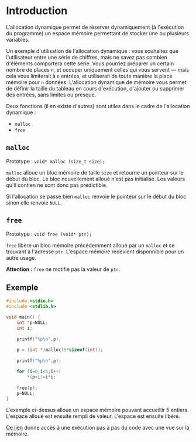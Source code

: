 # Introduction
L'allocation dynamique permet de réserver dynamiquement (à l'exécution du programme) un espace mémoire permettant de stocker une ou plusieurs variables.

Un exemple d'utilisation de l'allocation dynamique : vous souhaitez que l'utilisateur entre une série de chiffres, mais ne savez pas combien d'éléments comportera cette série. Vous pourriez préparer un certain nombre de places `n`, et occuper uniquement celles qui vous servent — mais cela vous limiterait à `n` entrées, et utiliserait de toute manière la place mémoire pour `n` données. L'allocation dynamique de mémoire vous permet de définir la taille du tableau en cours d'exécution, d'ajouter ou supprimer des entrées, sans limites ou presque. 

Deux fonctions (il en existe d'autres) sont utiles dans le cadre de l'allocation dynamique :
- `malloc`
- `free`

## `malloc`

Prototype : `void* malloc (size_t size);`

`malloc` alloue un bloc mémoire de taille `size` et retourne un pointeur sur le début du bloc.
Le bloc nouvellement alloué n'est pas initialisé. Les valeurs qu'il contien ne sont donc pas prédictible.

Si l'allocation se passe bien `malloc` renvoie le pointeur sur le début du bloc sinon elle renvoie `NULL`.

## `free`

Prototype : `void free (void* ptr);`

`free` libère un bloc mémoire précédemment alloué par un `malloc` et se trouvant à l'adresse `ptr`. L'espace mémoire redevient disponnible pour un autre usage.

**Attention :** `free` ne motifie pas la valeur de `ptr`. 

## Exemple

```C runnable
#include <stdio.h>
#include <stdlib.h>

void main() {
	int *p=NULL;
	int i;
	
	printf("%p\n",p);
	
	p = (int *)malloc(5*sizeof(int));
	
	printf("%p\n",p);

	for (i=0;i<5;i++)
		*(p+i)=i*i;
	
	free(p);
	p=NULL;
}
```

L'exemple ci-dessus alloue un espace mémoire pouvant accueillir 5 entiers. L'espace alloué est ensuite rempli de valeur. L'espace est ensuite libéré.

[Ce lien](https://goo.gl/Rrc19t) donne accès à une exécution pas à pas du code avec une vue sur la mémoire.